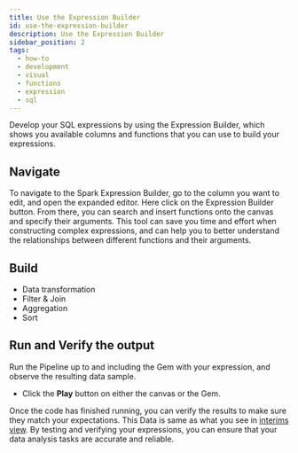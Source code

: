 ```yaml
---
title: Use the Expression Builder
id: use-the-expression-builder
description: Use the Expression Builder
sidebar_position: 2
tags:
  - how-to
  - development
  - visual
  - functions
  - expression
  - sql
---
```


Develop your SQL expressions by using the Expression Builder, which shows you available columns and functions that you can use to build your expressions.

## Navigate

To navigate to the Spark Expression Builder, go to the column you want to edit, and open the expanded editor. Here click on the Expression Builder button. From there, you can search and insert functions onto the canvas and specify their arguments. This tool can save you time and effort when constructing complex expressions, and can help you to better understand the relationships between different functions and their arguments.

## Build

- Data transformation
- Filter & Join
- Aggregation
- Sort

## Run and Verify the output

Run the Pipeline up to and including the Gem with your expression, and observe the resulting data sample.

- Click the **Play** button on either the canvas or the Gem.

Once the code has finished running, you can verify the results to make sure they match your expectations. This Data is same as what you see in [interims view](../interactive-development/data-explorer.md). By testing and verifying your expressions, you can ensure that your data analysis tasks are accurate and reliable.
